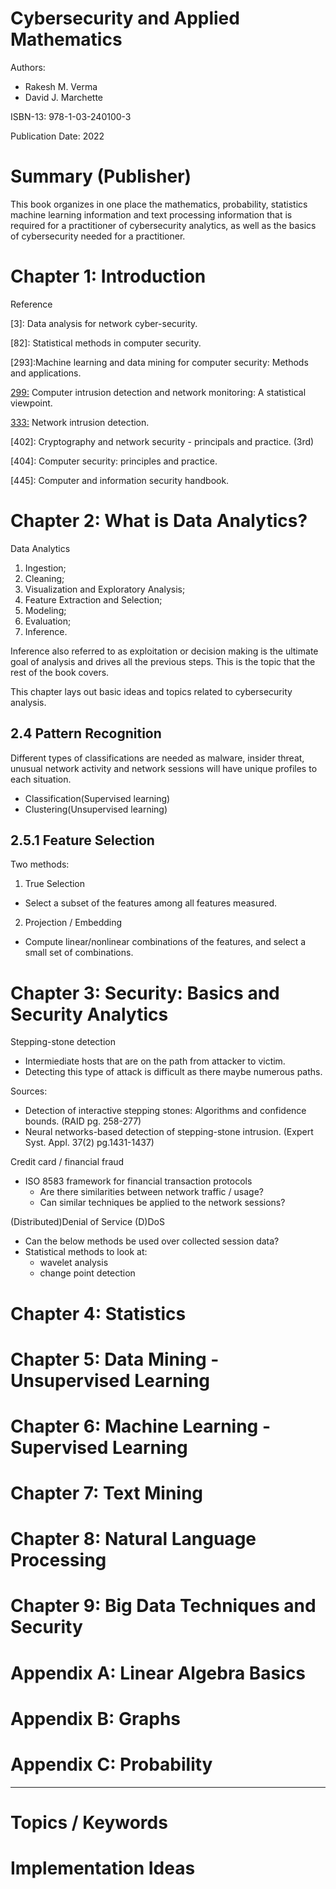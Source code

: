 # Cybersecurity and Applied Mathematics

Authors:
  - Rakesh M. Verma
  - David J. Marchette

ISBN-13: 978-1-03-240100-3

Publication Date: 2022

# Summary (Publisher)

This book organizes in one place the mathematics, probability, statistics
machine learning information and text processing information that is required
for a practitioner of cybersecurity analytics, as well as the basics of
cybersecurity needed for a practitioner.

# Chapter 1: Introduction

Reference

[3]: Data analysis for network cyber-security.

[82]: Statistical methods in computer security.

[293]:Machine learning and data mining for computer security: Methods and applications.

[299:](https://link.springer.com/book/10.1007/978-1-4757-3458-4) Computer intrusion detection and network monitoring: A statistical viewpoint. 

[333:](https://www.amazon.com/Network-Intrusion-Detection-Stephen-Northcutt/dp/0735712654) Network intrusion detection.

[402]: Cryptography and network security - principals and practice. (3rd)

[404]: Computer security: principles and practice.

[445]: Computer and information security handbook.


# Chapter 2: What is Data Analytics?

Data Analytics

1. Ingestion;
2. Cleaning;
3. Visualization and Exploratory Analysis;
4. Feature Extraction and Selection;
5. Modeling;
6. Evaluation;
7. Inference.

Inference also referred to as exploitation or decision making is the ultimate
goal of analysis and drives all the previous steps. This is the topic that the
rest of the book covers.

This chapter lays out basic ideas and topics related to cybersecurity analysis.

## 2.4 Pattern Recognition

Different types of classifications are needed as malware, insider threat, unusual 
network activity and network sessions will have unique profiles to each situation.

* Classification(Supervised learning)
* Clustering(Unsupervised learning)

## 2.5.1 Feature Selection

Two methods:

1. True Selection
  - Select a subset of the features among all features measured.
2. Projection / Embedding 
  - Compute linear/nonlinear combinations of the features, and select
    a small set of combinations.

# Chapter 3: Security: Basics and Security Analytics

Stepping-stone detection
  
  - Intermiediate hosts that are on the path from attacker to victim.
  - Detecting this type of attack is difficult as there maybe numerous paths.

  Sources:
  - Detection of interactive stepping stones: Algorithms and confidence bounds. (RAID pg. 258-277)
  - Neural networks-based detection of stepping-stone intrusion. (Expert Syst. Appl. 37(2) pg.1431-1437)

Credit card / financial fraud

  - ISO 8583 framework for financial transaction protocols
    - Are there similarities between network traffic / usage?
    - Can similar techniques be applied to the network sessions?

(Distributed)Denial of Service (D)DoS

  - Can the below methods be used over collected session data?
  - Statistical methods to look at:
    - wavelet analysis
    - change point detection


# Chapter 4: Statistics


# Chapter 5: Data Mining - Unsupervised Learning


# Chapter 6: Machine Learning - Supervised Learning


# Chapter 7: Text Mining 


# Chapter 8: Natural Language Processing


# Chapter 9: Big Data Techniques and Security


# Appendix A: Linear Algebra Basics


# Appendix B: Graphs


# Appendix C: Probability






---

# Topics / Keywords

# Implementation Ideas
